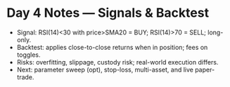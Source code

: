 # Day 4 Notes — Signals & Backtest
- Signal: RSI(14)<30 with price>SMA20 = BUY; RSI(14)>70 = SELL; long-only.
- Backtest: applies close-to-close returns when in position; fees on toggles.
- Risks: overfitting, slippage, custody risk; real-world execution differs.
- Next: parameter sweep (opt), stop-loss, multi-asset, and live paper-trade.
